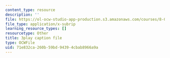 ```yaml
---
content_type: resource
description: ''
file: https://ol-ocw-studio-app-production.s3.amazonaws.com/courses/8-01sc-classical-mechanics-fall-2016/71e832ca260b59bd94394cbab8966a9a_VZm6mxu2xlk.vtt
file_type: application/x-subrip
learning_resource_types: []
resourcetype: Other
title: 3play caption file
type: OCWFile
uid: 71e832ca-260b-59bd-9439-4cbab8966a9a
---
```

